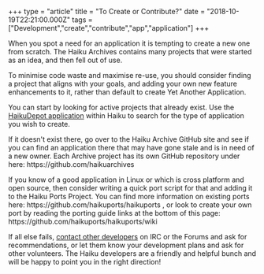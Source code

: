 +++
type = "article"
title = "To Create or Contribute?"
date = "2018-10-19T22:21:00.000Z"
tags = ["Development","create","contribute","app","application"]
+++

<p class="intro">When you spot a need for an application it is tempting to create a new one from scratch. The Haiku Archives contains many projects that were started as an idea, and then fell out of use.</p>

<p>To minimise code waste and maximise re-use, you should consider finding a project that aligns with your goals, and adding your own new feature enhancements to it, rather than default to create Yet Another Application.</p>

<p>You can start by looking for active projects that already exist. Use the <a href="/docs/userguide/en/applications/haikudepot">HaikuDepot application</a> within Haiku to search for the type of application you wish to create.</p>

<p>If it doesn't exist there, go over to the Haiku Archive GitHub site and see if you can find an application there that may have gone stale and is in need of a new owner. Each Archive project has its own GitHub repository under here: https://github.com/haikuarchives</p>

<p>If you know of a good application in Linux or which is cross platform and open source, then consider writing a quick port script for that and adding it to the Haiku Ports Project. You can find more information on existing ports here: https://github.com/haikuports/haikuports , or look to create your own port by reading the porting guide links at the bottom of this page: https://github.com/haikuports/haikuports/wiki</p>

<p>If all else fails, <a href="/development/contribute-introduce">contact other developers</a> on IRC or the Forums and ask for recommendations, or let them know your development plans and ask for other volunteers. The Haiku developers are a friendly and helpful bunch and will be happy to point you in the right direction!</p>
